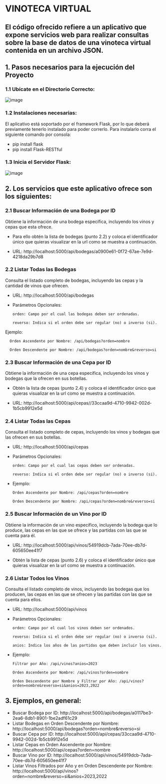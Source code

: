 # VINOTECA VIRTUAL

## El código ofrecido refiere a un aplicativo que expone servicios web para realizar consultas sobre la base de datos de una vinoteca virtual contenida en un archivo JSON.

## 1. Pasos necesarios para la ejecución del Proyecto 

### 1.1 Ubícate en el Directorio Correcto:

![image](https://github.com/user-attachments/assets/2bef4545-ff2d-4ffb-a13c-d8804a45a280)

### 1.2 Instalaciones necesarias: 

El aplicativo está soportado por el framework Flask, por lo que deberá previamente tenerlo instalado para poder correrlo. Para instalarlo corra el siguiente comando por consola:

   - pip install flask
   - pip install Flask-RESTful

### 1.3 Inicia el Servidor Flask:

![image](https://github.com/user-attachments/assets/8a275eb1-efcd-4ba7-b012-342df2ac52fd)

## 2. Los servicios que este aplicativo ofrece son los siguientes:

### 2.1 Buscar Información de una Bodega por ID

Obtiene la información de una bodega específica, incluyendo los vinos y cepas que esta ofrece.

- Para ello obtén la lista de bodegas (punto 2.2) y coloca el identificador único que quieras visualizar en la url como se muestra a continuación.  

- URL: http://localhost:5000/api/bodegas/a0900e61-0f72-67ae-7e9d-4218da29b7d8

### 2.2 Listar Todas las Bodegas

Consulta el listado completo de bodegas, incluyendo las cepas y la cantidad de vinos que ofrecen.

- URL: http://localhost:5000/api/bodegas

- Parámetros Opcionales:

      orden: Campo por el cual las bodegas deben ser ordenadas.

      reverso: Indica si el orden debe ser regular (no) o inverso (si).

Ejemplo:

      Orden Ascendente por Nombre: /api/bodegas?orden=nombre
  
      Orden Descendente por Nombre: /api/bodegas?orden=nombre&reverso=si

### 2.3 Buscar Información de una Cepa por ID

Obtiene la información de una cepa específica, incluyendo los vinos y bodegas que la ofrecen en sus botellas.

- Obtén la lista de cepas (punto 2.4) y coloca el identificador único que quieras visualizar en la url como se muestra a continuación.

- URL: http://localhost:5000/api/cepas//33ccaa9d-4710-9942-002d-1b5cb9912e5d

### 2.4 Listar Todas las Cepas

Consulta el listado completo de cepas, incluyendo los vinos y bodegas que las ofrecen en sus botellas.

- URL: http://localhost:5000/api/cepas

- Parámetros Opcionales:

      orden: Campo por el cual las cepas deben ser ordenadas.

      reverso: Indica si el orden debe ser regular (no) o inverso (si).

- Ejemplo:

      Orden Ascendente por Nombre: /api/cepas?orden=nombre

      Orden Descendente por Nombre: /api/cepas?orden=nombre&reverso=si

### 2.5 Buscar Información de un Vino por ID

Obtiene la información de un vino específico, incluyendo la bodega que lo produce, las cepas en las que se ofrece y las partidas con las que se cuenta para él.

- URL: http://localhost:5000/api/vinos/54919dcb-7ada-70ee-db7d-605650ee41f7

- Obtén la lista de cepas (punto 2.6) y coloca el identificador único que quieras visualizar en la url como se muestra a continuación.

### 2.6 Listar Todos los Vinos

Consulta el listado completo de vinos, incluyendo las bodegas que los producen, las cepas en las que se ofrecen y las partidas con las que se cuenta para ellos.

- URL: http://localhost:5000/api/vinos

- Parámetros Opcionales:

      orden: Campo por el cual los vinos deben ser ordenados.

      reverso: Indica si el orden debe ser regular (no) o inverso (si).

      anios: Indica los años de las partidas que deben incluir los vinos.

- Ejemplo:

      Filtrar por Año: /api/vinos?anios=2023

      Orden Ascendente por Nombre: /api/vinos?orden=nombre

      Orden Descendente por Nombre y Filtrar por Año: /api/vinos?orden=nombre&reverso=si&anios=2023,2022

## 3. Ejemplos, en general: 

- Buscar Bodega por ID: http://localhost:5000/api/bodegas/a0117be3-2ea6-8db1-8901-1be2adf61c29
- Listar Bodegas en Orden Descendente por Nombre: http://localhost:5000/api/bodegas?orden=nombre&reverso=si
- Buscar Cepa por ID: http://localhost:5000/api/cepas/33ccaa9d-4710-9942-002d-1b5cb9912e5d
- Listar Cepas en Orden Ascendente por Nombre: http://localhost:5000/api/cepas?orden=nombre
- Buscar Vino por ID: http://localhost:5000/api/vinos/54919dcb-7ada-70ee-db7d-605650ee41f7  
- Listar Vinos Filtrados por Año y en Orden Descendente por Nombre: http://localhost:5000/api/vinos?orden=nombre&reverso=si&anios=2023,2022









